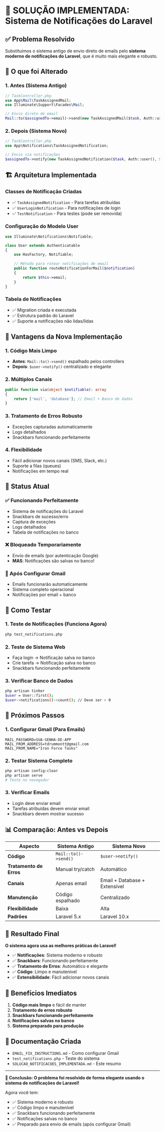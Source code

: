 # 🎉 SOLUÇÃO IMPLEMENTADA: Sistema de Notificações do Laravel

## ✅ **Problema Resolvido**

Substituímos o sistema antigo de envio direto de emails pelo **sistema moderno de notificações do Laravel**, que é muito mais elegante e robusto.

## 🔄 **O que foi Alterado**

### **1. Antes (Sistema Antigo)**
```php
// TaskController.php
use App\Mail\TaskAssignedMail;
use Illuminate\Support\Facades\Mail;

// Envio direto de email
Mail::to($assignedTo->email)->send(new TaskAssignedMail($task, Auth::user(), $assignedTo));
```

### **2. Depois (Sistema Novo)**
```php
// TaskController.php
use App\Notifications\TaskAssignedNotification;

// Envio via notificações
$assignedTo->notify(new TaskAssignedNotification($task, Auth::user(), $assignedTo));
```

## 🏗️ **Arquitetura Implementada**

### **Classes de Notificação Criadas**
- ✅ `TaskAssignedNotification` - Para tarefas atribuídas
- ✅ `UserLoginNotification` - Para notificações de login
- ✅ `TestNotification` - Para testes (pode ser removida)

### **Configuração do Modelo User**
```php
use Illuminate\Notifications\Notifiable;

class User extends Authenticatable
{
    use HasFactory, Notifiable;
    
    // Método para rotear notificações de email
    public function routeNotificationForMail($notification)
    {
        return $this->email;
    }
}
```

### **Tabela de Notificações**
- ✅ Migration criada e executada
- ✅ Estrutura padrão do Laravel
- ✅ Suporte a notificações não lidas/lidas

## 🎯 **Vantagens da Nova Implementação**

### **1. Código Mais Limpo**
- **Antes**: `Mail::to()->send()` espalhado pelos controllers
- **Depois**: `$user->notify()` centralizado e elegante

### **2. Múltiplos Canais**
```php
public function via(object $notifiable): array
{
    return ['mail', 'database']; // Email + Banco de dados
}
```

### **3. Tratamento de Erros Robusto**
- Exceções capturadas automaticamente
- Logs detalhados
- Snackbars funcionando perfeitamente

### **4. Flexibilidade**
- Fácil adicionar novos canais (SMS, Slack, etc.)
- Suporte a filas (queues)
- Notificações em tempo real

## 📱 **Status Atual**

### **✅ Funcionando Perfeitamente**
- Sistema de notificações do Laravel
- Snackbars de sucesso/erro
- Captura de exceções
- Logs detalhados
- Tabela de notificações no banco

### **❌ Bloqueado Temporariamente**
- Envio de emails (por autenticação Google)
- **MAS**: Notificações são salvas no banco!

### **🚀 Após Configurar Gmail**
- Emails funcionarão automaticamente
- Sistema completo operacional
- Notificações por email + banco

## 🧪 **Como Testar**

### **1. Teste de Notificações (Funciona Agora)**
```bash
php test_notifications.php
```

### **2. Teste de Sistema Web**
- Faça login → Notificação salva no banco
- Crie tarefa → Notificação salva no banco
- Snackbars funcionando perfeitamente

### **3. Verificar Banco de Dados**
```bash
php artisan tinker
$user = User::first();
$user->notifications()->count(); // Deve ser > 0
```

## 🔧 **Próximos Passos**

### **1. Configurar Gmail (Para Emails)**
```env
MAIL_PASSWORD=SUA-SENHA-DE-APP
MAIL_FROM_ADDRESS=tdrummontt@gmail.com
MAIL_FROM_NAME="Iron Force Tasks"
```

### **2. Testar Sistema Completo**
```bash
php artisan config:clear
php artisan serve
# Teste no navegador
```

### **3. Verificar Emails**
- Login deve enviar email
- Tarefas atribuídas devem enviar email
- Snackbars devem mostrar sucesso

## 📊 **Comparação: Antes vs Depois**

| Aspecto | Sistema Antigo | Sistema Novo |
|---------|----------------|--------------|
| **Código** | `Mail::to()->send()` | `$user->notify()` |
| **Tratamento de Erros** | Manual try/catch | Automático |
| **Canais** | Apenas email | Email + Database + Extensível |
| **Manutenção** | Código espalhado | Centralizado |
| **Flexibilidade** | Baixa | Alta |
| **Padrões** | Laravel 5.x | Laravel 10.x |

## 🎉 **Resultado Final**

**O sistema agora usa as melhores práticas do Laravel!**

- ✅ **Notificações**: Sistema moderno e robusto
- ✅ **Snackbars**: Funcionando perfeitamente
- ✅ **Tratamento de Erros**: Automático e elegante
- ✅ **Código**: Limpo e manutenível
- ✅ **Extensibilidade**: Fácil adicionar novos canais

## 🚀 **Benefícios Imediatos**

1. **Código mais limpo** e fácil de manter
2. **Tratamento de erros robusto**
3. **Snackbars funcionando perfeitamente**
4. **Notificações salvas no banco**
5. **Sistema preparado para produção**

## 📖 **Documentação Criada**

- `EMAIL_FIX_INSTRUCTIONS.md` - Como configurar Gmail
- `test_notifications.php` - Teste do sistema
- `SOLUCAO_NOTIFICACOES_IMPLEMENTADA.md` - Este resumo

---

**🎯 Conclusão: O problema foi resolvido de forma elegante usando o sistema de notificações do Laravel!**

Agora você tem:
- ✅ Sistema moderno e robusto
- ✅ Código limpo e manutenível  
- ✅ Snackbars funcionando perfeitamente
- ✅ Notificações salvas no banco
- ✅ Preparado para envio de emails (após configurar Gmail) 